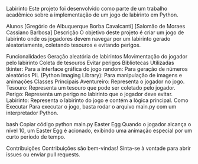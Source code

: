 Labirinto
Este projeto foi desenvolvido como parte de um trabalho acadêmico sobre a implementação de um jogo de labirinto em Python.

Alunos
[Gregório de Albuquerque Borba Cavalcanti]
[Salomão de Moraes Cassiano Barbosa]
Descrição
O objetivo deste projeto é criar um jogo de labirinto onde os jogadores devem navegar por um labirinto gerado aleatoriamente, coletando tesouros e evitando perigos.

Funcionalidades
Geração aleatória de labirintos
Movimentação do jogador pelo labirinto
Coleta de tesouros
Evitar perigos
Bibliotecas Utilizadas
tkinter: Para a interface gráfica do jogo
random: Para geração de números aleatórios
PIL (Python Imaging Library): Para manipulação de imagens e animações
Classes Principais
Aventureiro: Representa o jogador no jogo.
Tesouro: Representa um tesouro que pode ser coletado pelo jogador.
Perigo: Representa um perigo no labirinto que o jogador deve evitar.
Labirinto: Representa o labirinto do jogo e contém a lógica principal.
Como Executar
Para executar o jogo, basta rodar o arquivo main.py com um interpretador Python.

bash
Copiar código
python main.py
Easter Egg
Quando o jogador alcança o nível 10, um Easter Egg é acionado, exibindo uma animação especial por um curto período de tempo.

Contribuições
Contribuições são bem-vindas! Sinta-se à vontade para abrir issues ou enviar pull requests.


